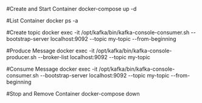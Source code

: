 #Create and Start Container
docker-compose up -d

#List Container
docker ps -a

#Create topic
docker exec -it <kafka-container-id> /opt/kafka/bin/kafka-console-consumer.sh --bootstrap-server localhost:9092 --topic my-topic --from-beginning

#Produce Message
docker exec -it <kafka-container-id> /opt/kafka/bin/kafka-console-producer.sh --broker-list localhost:9092 --topic my-topic

#Consume Message
docker exec -it <kafka-container-id> /opt/kafka/bin/kafka-console-consumer.sh --bootstrap-server localhost:9092 --topic my-topic --from-beginning


#Stop and Remove Container
docker-compose down
